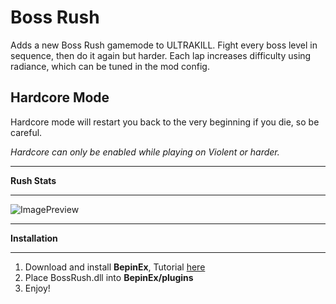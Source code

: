 # Boss Rush
Adds a new Boss Rush gamemode to ULTRAKILL.
Fight every boss level in sequence, then do it again but harder.
Each lap increases difficulty using radiance, which can be tuned in the mod config.

## Hardcore Mode
Hardcore mode will restart you back to the very beginning if you die, so be careful.

*Hardcore can only be enabled while playing on Violent or harder.*

_______________________________________________________________________________________________________________________________________
**Rush Stats**
_______________________________________________________________________________________________________________________________________

![ImagePreview](https://cdn.discordapp.com/attachments/432329547023908884/1089938966314229850/statsui.PNG)
_______________________________________________________________________________________________________________________________________
**Installation**
_______________________________________________________________________________________________________________________________________
1. Download and install **BepinEx**, Tutorial [here](https://www.youtube.com/watch?v=meNiXcbPh_s)
2. Place BossRush.dll into **BepinEx/plugins**
3. Enjoy!
